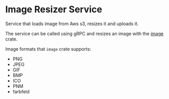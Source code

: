 # Image Resizer Service

Service that loads image from Aws s3, resizes it and uploads it.

The service can be called using gRPC and resizes an image with the [image](https://github.com/image-rs/image) crate.

Image formats that `image` crate supports:

- PNG
- JPEG
- GIF
- BMP
- ICO
- PNM
- farbfeld

